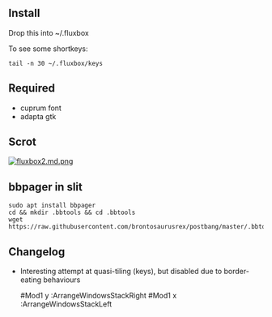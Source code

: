 ## Install

Drop this into ~/.fluxbox

To see some shortkeys:

    tail -n 30 ~/.fluxbox/keys

## Required

- cuprum font
- adapta gtk

## Scrot

[![fluxbox2.md.png](https://cdn.scrot.moe/images/2018/08/20/fluxbox2.md.png)](https://cdn.scrot.moe/images/2018/08/20/fluxbox2.png)

## bbpager in slit

    sudo apt install bbpager
    cd && mkdir .bbtools && cd .bbtools
    wget https://raw.githubusercontent.com/brontosaurusrex/postbang/master/.bbtools/bbpager.rc
    
## Changelog

- Interesting attempt at quasi-tiling (keys), but disabled due to border-eating behaviours

    #Mod1 y  :ArrangeWindowsStackRight
    #Mod1 x  :ArrangeWindowsStackLeft
